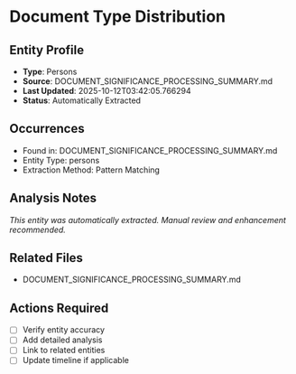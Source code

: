 # Document Type Distribution

## Entity Profile
- **Type**: Persons
- **Source**: DOCUMENT_SIGNIFICANCE_PROCESSING_SUMMARY.md
- **Last Updated**: 2025-10-12T03:42:05.766294
- **Status**: Automatically Extracted

## Occurrences
- Found in: DOCUMENT_SIGNIFICANCE_PROCESSING_SUMMARY.md
- Entity Type: persons
- Extraction Method: Pattern Matching

## Analysis Notes
*This entity was automatically extracted. Manual review and enhancement recommended.*

## Related Files
- DOCUMENT_SIGNIFICANCE_PROCESSING_SUMMARY.md

## Actions Required
- [ ] Verify entity accuracy
- [ ] Add detailed analysis
- [ ] Link to related entities
- [ ] Update timeline if applicable
